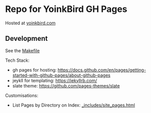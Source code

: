 # Repo for YoinkBird GH Pages

Hosted at [yoinkbird.com](https://www.yoinkbird.com)

## Development

See the [Makefile](./Makefile)

Tech Stack:
* gh pages for hosting: <https://docs.github.com/en/pages/getting-started-with-github-pages/about-github-pages>
* jeykll for templating: <https://jekyllrb.com/>
* slate theme: <https://github.com/pages-themes/slate>


Customisations:
* List Pages by Directory on Index: [_includes/site_pages.html](_includes/site_pages.html)
